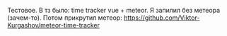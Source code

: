Тестовое. В тз было: time tracker vue + meteor.
Я запилил без метеора (зачем-то).
Потом прикрутил метеор: https://github.com/Viktor-Kurgashov/meteor-time-tracker
